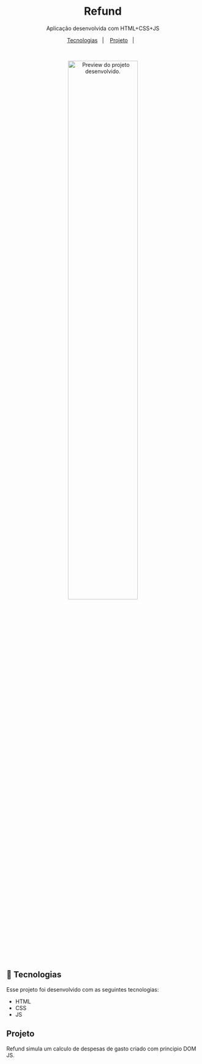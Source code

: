 <h1 align="center">Refund</h1>

<p align="center">
Aplicação desenvolvida com HTML+CSS+JS
</p>

<p align="center">
  <a href="#-tecnologias">Tecnologias</a>&nbsp;&nbsp;&nbsp;|&nbsp;&nbsp;&nbsp;
  <a href="#-projeto">Projeto</a>&nbsp;&nbsp;&nbsp;|&nbsp;&nbsp;&nbsp;
</p>

<br>

<p align="center">
  <img alt="Preview do projeto desenvolvido." src="https://github.com/user-attachments/assets/e7677355-9292-40dc-b12c-da338836920a" width="60%">
</p>

## 🚀 Tecnologias

Esse projeto foi desenvolvido com as seguintes tecnologias:

- HTML
- CSS
- JS

## Projeto

Refund simula um calculo de despesas de gasto criado com principio DOM JS.
